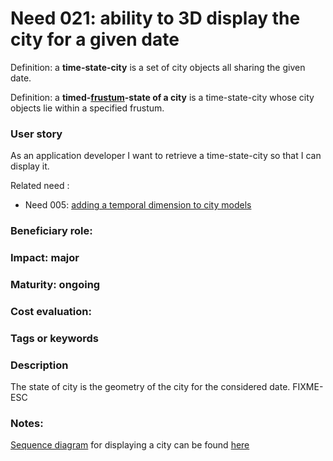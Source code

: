 # Need 021: ability to 3D display the city for a given date 

Definition: a **time-state-city** is a set of city objects all sharing the given date.

Definition: a **timed-[frustum](https://en.wikipedia.org/wiki/Frustum)-state of a city** 
is a time-state-city whose city objects lie within a specified frustum.

### User story
As an application developer I want to retrieve a time-state-city so that I can display it.

Related need :
* Need 005: [adding a temporal dimension to city models](Need005.md)

### Beneficiary role:

### Impact: major

### Maturity: ongoing

### Cost evaluation:

### Tags or keywords

### Description
The state of city is the geometry of the city for the considered date.
FIXME-ESC

### Notes:
[Sequence diagram](https://en.wikipedia.org/wiki/Sequence_diagram) for displaying a city can be found [here](https://github.com/MEPP-team/RICT/blob/master/Doc/Devel/Architecture/Application.md#sequence-diagram-describing-the-workflow-when-displaying-a-city-using-our-application-without-temporality)
 
